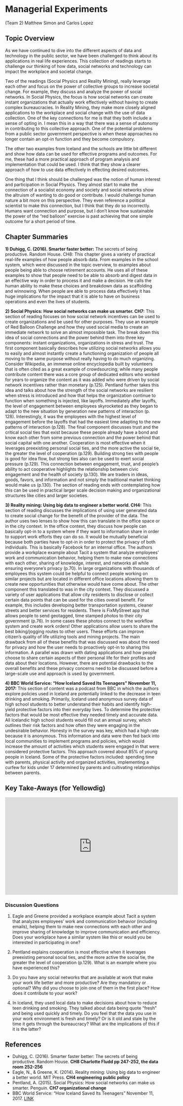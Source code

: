 # Managerial Experiments


(Team 2) Matthew Simon and Carlos Lopez

## Topic Overview

As we have continued to dive into the different aspects of data and technology in the public sector, we have been challenged to think about its applications in real life experiences. This collection of readings starts to challenge our thinking of how data, social networks and technology can impact the workplace and societal change. 

Two of the readings (Social Physics and Reality Mining), really leverage each other and focus on the power of collective groups to increase societal change. For example, they discuss and analyze the power of social networks. In Social Physics, the focus is how social networks can create instant organizations that actually work effectively without having to create complex bureaucracies. In Reality Mining, they make more closely aligned applications to the workplace and social change with the use of data collection. One of the key connections for me is that they both include a sense of opting in. I mean this in a way that there was a sense of autonomy in contributing to this collective approach. One of the potential problems from a public sector government perspective is when these approaches no longer contain an opt-in function and they become compulsory. 

The other two examples from Iceland and the schools are little bit different and show how data can be used for effective programs and outcomes. For me, these had a more practical approach of program analysis and implementation that could be used. I think that they show a clearer approach of how to use data effectively in effecting desired outcomes.

One thing that I think should be challenged was the notion of human interest and participation in Social Physics. They almost start to make the connection of a socialist economy and society and social networks show the altruism of wanting to do good or contribute. I would challenge human nature a bit more on this perspective. They even reference a political scientist to make this connection, but I think that they do so incorrectly. Humans want connection and purpose, but I don’t know how sustainable the power of the “red balloon” exercise is past achieving that one simple outcome for a short period of time. 


## Chapter Summaries

**1)	Duhigg, C. (2016). Smarter faster better:** The secrets of being productive. Random House. CH8: This chapter gives a variety of practical real-life examples of how people absorb data. From examples in the school system, which were discussed in the topic overview, to examples about people being able to choose retirement accounts. He uses all of these examples to show that people need to be able to absorb and digest data in an effective way in order to process it and make a decision. He calls the human ability to make these choices and breakdown data as scaffolding and winnowing. When people are able to process data effectively it has huge implications for the impact that it is able to have on business operations and even the lives of students.

**2)	Social Physics: How social networks can make us smarter. CH7:** This section of reading focuses on how social network incentives can be used to create organizations and be used for other purposes. They use an example of Red Balloon Challenge and how they used social media to create an immediate network to solve an almost impossible task. The break down this idea of social connections and the power behind them into three key components: instant organizations, organizations in stress and trust. The first component basically describes how utilizing social networks allows you to easily and almost instantly create a functioning organization of people all moving to the same purpose without really having to do much organizing. Consider Wikipedia, an immense online encyclopedia built by volunteers that is often cited as a great example of crowdsourcing; while many people contribute content there was a core group of dedicated editors who worked for years to organize the content as it was added who were driven by social network incentives rather than monetary (p.125). Pentland further takes this idea and talks about how the strength of the social networks are resilient when stress is introduced and how that helps the organization continue to function when something is injected, like layoffs. Immediately after layoffs, the level of engagement between employees skyrocketed as they began to adapt to the new situation by generation new patterns of interaction (p. 128).  Interestingly, it was the employees with the highest level of engagement before the layoffs that had the easiest time adapting to the new patterns of interaction (p.128).  The final component discusses trust and the critical social ties that exist because these people already have a bond and know each other from some previous connection and the power behind that social capital with one another. Cooperation is most effective when it leverages preexisting personal social ties, and the more active the social tie, the greater the level of cooperation (p.129).  Building strong ties with people is good for idea flow, but strong ties also can be used to exert social pressure (p.129).  This connection between engagement, trust, and people’s ability to act cooperative highlights the relationship between civic engagement and the health of society (p.130).  We are traders in ideas, goods, favors, and information and not simply the traditional market thinking would make us (p.130).  The section of reading ends with contemplating how this can be used in practical larger scale decision making and organizational structures like cities and larger societies. 

**3)	Reality mining: Using big data to engineer a better world. CH4:** This section of reading discusses the implications of using user generated data to create social change for the benefit of the provider of the data. The author uses two lenses to show how this can translate in the office space or in the city context. In the office context, they discuss how people can basically opt-in to a system where if they want to information share in order to support work efforts they can do so. It would be mutually beneficial because both parties have to opt-in in order to protect the privacy of both individuals. This is basically Facebook for an internal office. The authors provide a workplace example about Tacit a system that analyze employees’ work and communication behavior, helping them to make new connections with each other, sharing of knowledge, interest, and networks all while ensuring everyone’s privacy (p.70).  In large organizations with thousands of employees this system could be helpful to connect people working on similar projects but are located in different office locations allowing them to create new opportunities that otherwise would have come about. The other component this translated to was in the city context. They discussed a variety of user applications that allow city residents to disclose or collect certain data points that can be used for the cities overall benefit. For example, this includes developing better transportation systems, cleaner streets and better services for residents. There is FixMyStreet app that allows people to send geotagged, time stamped photos to their city government (p.76).  In some cases these photos connect to the workflow system and create work orders! Other applications allow users to share the best biking/jogging routes to other users.  These efforts can improve citizen’s quality of life utilizing tools and mining projects.  The main drawback from all of these benefits that was discussed was about the need for privacy and how the user needs to proactively opt-in to sharing this information. A parallel was drawn with dating applications and how people choose to share certain aspects of their personal life for their profiles and data about their locations. However, there are potential drawbacks to the overall benefits and these privacy concerns need to be discussed before a large-scale use and approach is used by government. 
 
**4)	BBC World Service: “How Iceland Saved Its Teenagers” November 11, 2017:** This section of content was a podcast from BBC in which the authors explore policies used in Iceland are potentially linked to the decrease in teen drinking and smoking. Primarily, Iceland used anonymous survey data of high school students to better understand their habits and identify high-yield protective factors into their everyday lives. To determine the protective factors that would be most effective they needed timely and accurate data. All Icelandic high school students would fill out an annual survey, which outlines their risk factors and how often they were engaging in the undesirable behavior. Honesty in the survey was key, which had a high rate because it is anonymous. This information and data were then fed back into local communities to implement programs and policies, which would increase the amount of activities which students were engaged in that were considered protective factors. This approach covered about 85% of young people in Iceland. Some of the protective factors included: spending time with parents, physical activity and organized activities, implementing a curfew for kids under 17 determined by parents and cultivating relationships between parents. 


## Key Take-Aways (for Yellowdig)

<iframe width="560" height="315" src="https://www.youtube.com/embed/EZL5esf6Ios" frameborder="0" allow="accelerometer; autoplay; encrypted-media; gyroscope; picture-in-picture" allowfullscreen></iframe>

### Discussion Questions

1.	Eagle and Greene provided a workplace example about Tacit a system that analyzes employees’ work and communication behavior (including emails), helping them to make new connections with each other and improve sharing of knowledge to improve communication and efficiency.  Does your workplace have a similar system like this or would you be interested in participating in one?

2.	Pentland explains cooperation is most effective when it leverages preexisting personal social ties, and the more active the social tie, the greater the level of cooperation (p.129).  What is an example where you have experienced this? 

3.	Do you have any social networks that are available at work that make your work life better and more productive? Are they mandatory or optional? Why did you choose to join one of them in the first place? How does it contribute to your work? 

4.	In Iceland, they used local data to make decisions about how to reduce teen drinking and smoking. They talked about data being quote “fresh” and being used quickly and timely. Do you feel that the data you use in your work environment is fresh and timely? Or is it old and stale by the time it gets through the bureaucracy? What are the implications of this if it is the latter? 


## References

* Duhigg, C. (2016). Smarter faster better: The secrets of being productive. Random House. **CH8 Charlotte Fludd pp 247-252, the data room 252-256**  
* Eagle, N., & Greene, K. (2014). Reality mining: Using big data to engineer a better world. MIT Press. **CH4 engineering public policy**  
* Pentland, A. (2015). Social Physics: How social networks can make us smarter. Penguin. **CH7 organizational change**  
* BBC World Service: “How Iceland Saved Its Teenagers” November 11, 2017. [ LINK ](https://www.bbc.co.uk/sounds/play/w3cswbzf)  
